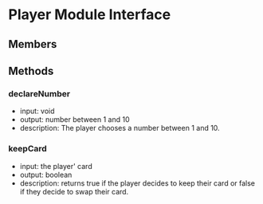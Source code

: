 # Player Module Interface

## Members

  

## Methods

### declareNumber

- input: void
- output: number between 1 and 10
- description: The player chooses a number between 1 and 10.

### keepCard

- input: the player' card
- output: boolean
- description: returns true if the player decides to keep their card or false if they decide to swap their card.
